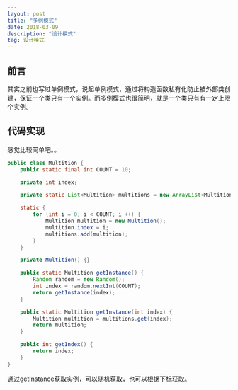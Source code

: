 ```yaml
---
layout: post
title: "多例模式"
date: 2018-03-09
description: "设计模式"
tag: 设计模式
---
```


## 前言

其实之前也写过单例模式，说起单例模式，通过将构造函数私有化防止被外部类创建，保证一个类只有一个实例。而多例模式也很简明，就是一个类只有有一定上限个实例。

## 代码实现

感觉比较简单吧。。

``` java
public class Multition {
    public static final int COUNT = 10;

    private int index;

    private static List<Multition> multitions = new ArrayList<Multition>(COUNT);

    static {
        for (int i = 0; i < COUNT; i ++) {
            Multition multition = new Multition();
            multition.index = i;
            multitions.add(multition);
        }
    }

    private Multition() {}

    public static Multition getInstance() {
        Random random = new Random();
        int index = random.nextInt(COUNT);
        return getInstance(index);
    }

    public static Multition getInstance(int index) {
        Multition multition = multitions.get(index);
        return multition;
    }

    public int getIndex() {
        return index;
    }
}
```

通过getInstance获取实例，可以随机获取，也可以根据下标获取。